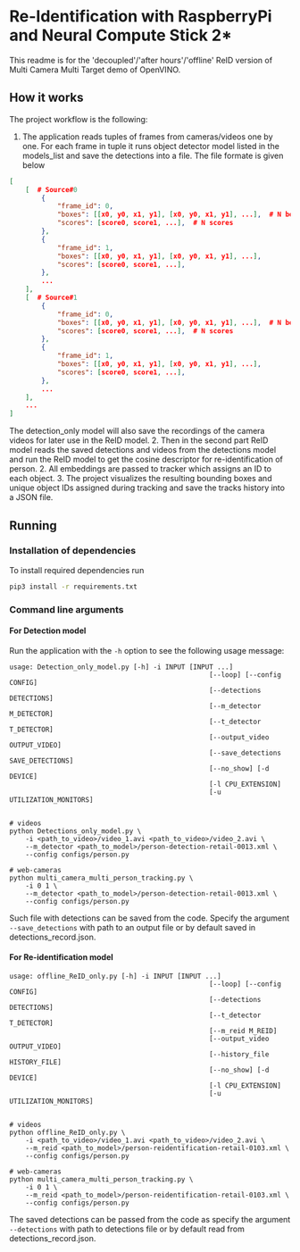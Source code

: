 # Re-Identification with RaspberryPi and Neural Compute Stick 2\* 

This readme is for the 'decoupled'/'after hours'/'offline' ReID version of Multi Camera Multi Target demo of OpenVINO.

## How it works
The project workflow is the following:

1. The application reads tuples of frames from cameras/videos one by one. For each frame in tuple it runs object detector model listed in the models_list and save the detections into a file. The file formate is given below 

```json
[
    [  # Source#0
        {
            "frame_id": 0,
            "boxes": [[x0, y0, x1, y1], [x0, y0, x1, y1], ...],  # N bounding boxes
            "scores": [score0, score1, ...],  # N scores
        },
        {
            "frame_id": 1,
            "boxes": [[x0, y0, x1, y1], [x0, y0, x1, y1], ...],
            "scores": [score0, score1, ...],
        },
        ...
    ],
    [  # Source#1
        {
            "frame_id": 0,
            "boxes": [[x0, y0, x1, y1], [x0, y0, x1, y1], ...],  # N bounding boxes
            "scores": [score0, score1, ...],  # N scores
        },
        {
            "frame_id": 1,
            "boxes": [[x0, y0, x1, y1], [x0, y0, x1, y1], ...],
            "scores": [score0, score1, ...],
        },
        ...
    ],
    ...
]
```
The detection_only model will also save the recordings of the camera videos for later use in the ReID model.
2. Then in the second part ReID model reads the saved detections and videos from the detections model and run the ReID model to get the cosine descriptor for re-identification of person.
2. All embeddings are passed to tracker which assigns an ID to each object.
3. The project visualizes the resulting bounding boxes and unique object IDs assigned during tracking and save the tracks history into a JSON file.

## Running

### Installation of dependencies

To install required dependencies run

```bash
pip3 install -r requirements.txt
```

### Command line arguments

#### For Detection model
Run the application with the `-h` option to see the following usage message:

```
usage: Detection_only_model.py [-h] -i INPUT [INPUT ...]
                                                  [--loop] [--config CONFIG]
                                                  [--detections DETECTIONS]
                                                  [--m_detector M_DETECTOR]
                                                  [--t_detector T_DETECTOR] 
                                                  [--output_video OUTPUT_VIDEO]
                                                  [--save_detections SAVE_DETECTIONS]
                                                  [--no_show] [-d DEVICE]
                                                  [-l CPU_EXTENSION]
                                                  [-u UTILIZATION_MONITORS]


```

```
# videos
python Detections_only_model.py \
    -i <path_to_video>/video_1.avi <path_to_video>/video_2.avi \
    --m_detector <path_to_model>/person-detection-retail-0013.xml \
    --config configs/person.py

# web-cameras
python multi_camera_multi_person_tracking.py \
    -i 0 1 \
    --m_detector <path_to_model>/person-detection-retail-0013.xml \
    --config configs/person.py
```

Such file with detections can be saved from the code. Specify the argument `--save_detections` with path to an output file or by default saved in detections_record.json.

#### For Re-identification model

```
usage: offline_ReID_only.py [-h] -i INPUT [INPUT ...]
                                                  [--loop] [--config CONFIG]
                                                  [--detections DETECTIONS]
                                                  [--t_detector T_DETECTOR] 
                                                  [--m_reid M_REID]
                                                  [--output_video OUTPUT_VIDEO]
                                                  [--history_file HISTORY_FILE]
                                                  [--no_show] [-d DEVICE]
                                                  [-l CPU_EXTENSION]
                                                  [-u UTILIZATION_MONITORS]


```

```
# videos
python offline_ReID_only.py \
    -i <path_to_video>/video_1.avi <path_to_video>/video_2.avi \
    --m_reid <path_to_model>/person-reidentification-retail-0103.xml \
    --config configs/person.py

# web-cameras
python multi_camera_multi_person_tracking.py \
    -i 0 1 \
    --m_reid <path_to_model>/person-reidentification-retail-0103.xml \
    --config configs/person.py
```

The saved detections can be passed from the code as specify the argument `--detections` with path to detections file or by default read from detections_record.json.
